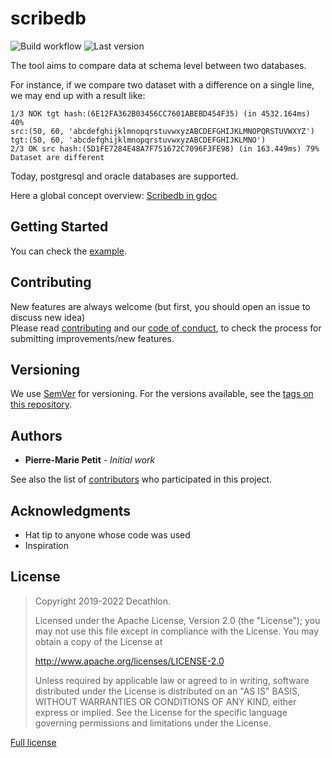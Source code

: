 # scribedb

![Build workflow](https://github.com/decathlon/scribedb/actions/workflows/build.yaml/badge.svg?branch=main)
![Last version](https://img.shields.io/github/v/release/decathlon/scribedb.svg)

The tool aims to compare data at schema level between two databases.

For instance, if we compare two dataset with a difference on a single line, we may end up with a result like:

```text
1/3 NOK tgt hash:(6E12FA362B03456CC7601ABEBD454F35) (in 4532.164ms) 40%
src:(50, 60, 'abcdefghijklmnopqrstuvwxyzABCDEFGHIJKLMNOPQRSTUVWXYZ')
tgt:(50, 60, 'abcdefghijklmnopqrstuvwxyzABCDEFGHIJKLMNO')
2/3 OK src hash:(5D1FE7284E48A7F751672C7096F3FE98) (in 163.449ms) 79%
Dataset are different
```

Today, postgresql and oracle databases are supported. 

Here a global concept overview: [Scribedb in gdoc](https://docs.google.com/presentation/d/1fm95I4YT40y5ZUj8Yaqxk-MaZO0ILIwpwGKuuNAk3JY/edit?usp=sharing)

## Getting Started

You can check the [example](example.md).

## Contributing

New features are always welcome (but first, you should open an issue to discuss new idea)   
Please read [contributing](CONTRIBUTING.md) and our [code of conduct](CODE_OF_CONDUCT.md), to check the process for submitting improvements/new features.

## Versioning

We use [SemVer](http://semver.org/) for versioning. For the versions available, see the [tags on this repository](https://github.com/dktunited/scribedb/tags).

## Authors

* **Pierre-Marie Petit** - *Initial work*

See also the list of [contributors](CONTRIBUTORS.md) who participated in this project.

## Acknowledgments

* Hat tip to anyone whose code was used
* Inspiration

## License

> Copyright 2019-2022 Decathlon.
> 
> Licensed under the Apache License, Version 2.0 (the "License");
> you may not use this file except in compliance with the License.
> You may obtain a copy of the License at
> 
>    http://www.apache.org/licenses/LICENSE-2.0
> 
> Unless required by applicable law or agreed to in writing, software
> distributed under the License is distributed on an "AS IS" BASIS,
> WITHOUT WARRANTIES OR CONDITIONS OF ANY KIND, either express or implied.
> See the License for the specific language governing permissions and
> limitations under the License.

[Full license](LICENSE)
